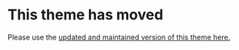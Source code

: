 # This theme has moved

Please use the [updated and maintained version of this theme here.](https://github.com/staticfuse/create-gatsby-theme-publisher)
